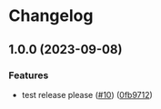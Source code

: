 # Changelog

## 1.0.0 (2023-09-08)


### Features

* test release please ([#10](https://github.com/spotify/confidence-openfeature-provider-go/issues/10)) ([0fb9712](https://github.com/spotify/confidence-openfeature-provider-go/commit/0fb9712697af486b1e995c3571db34436fbe2e62))
